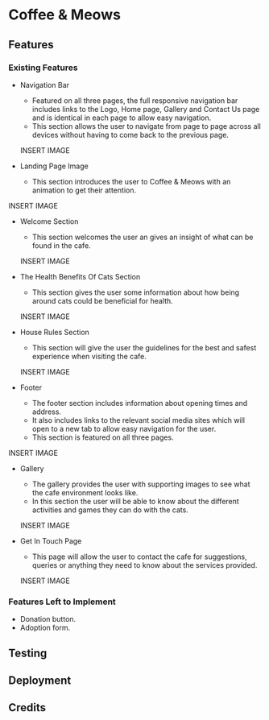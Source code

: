 # Coffee & Meows

## Features
### Existing Features

* Navigation Bar  
  *  Featured on all three pages, the full responsive navigation bar includes links to the Logo, Home page, Gallery and Contact Us page and is identical in each page to allow easy navigation.
  * This section allows the user to navigate from page to page across all devices without having to come back to the previous page.
  
  INSERT IMAGE
  
* Landing Page Image
  * This section introduces the user to Coffee & Meows with an animation to get their attention.

INSERT IMAGE

* Welcome Section
  * This section welcomes the user an gives an insight of what can be found in the cafe.
  
  INSERT IMAGE
  
* The Health Benefits Of Cats Section
  * This section gives the user some information about how being around cats could be beneficial for health.
  
  INSERT IMAGE
  
* House Rules Section
  * This section will give the user the guidelines for the best and safest experience when visiting the cafe.
  
  INSERT IMAGE
  
*  Footer
   * The footer section includes information about opening times and address.
   * It also includes links to the relevant social media sites which will open to a new tab to allow easy navigation for the user.
   * This section is featured on all three pages.

 INSERT IMAGE

* Gallery
  * The gallery provides the user with supporting images to see what the cafe environment looks like.
  * In this section the user will be able to know about the different activities and games they can do with the cats.
   
   INSERT IMAGE
   
* Get In Touch Page
  * This page will allow the user to contact the cafe for suggestions, queries or anything they need to know about the services provided.
  
  INSERT IMAGE
  
### Features Left to Implement
* Donation button.
* Adoption form.

## Testing

## Deployment

## Credits
